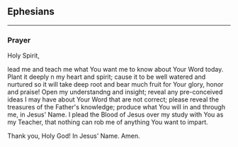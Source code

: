## Ephesians  
___

### Prayer  

Holy Spirit,

lead me and teach me what You want me to know about Your Word today.  Plant it deeply n my heart and spirit; cause it to be well watered and nurtured so it will take deep root and bear much fruit for Your glory, honor and praise!  Open my understandng and insight; reveal any pre-conceived ideas I may have about Your Word that are not correct; please reveal the treasures of the Father's knowledge; produce what You will in and through me, in Jesus' Name.  I plead the Blood of Jesus over my study with You as my Teacher, that nothing can rob me of anything You want to impart.  

Thank you, Holy God!  In Jesus' Name.  Amen.

